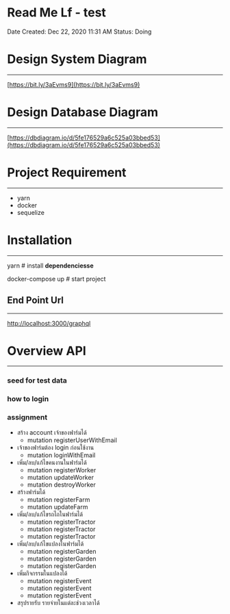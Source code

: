 # Read Me Lf - test

Date Created: Dec 22, 2020 11:31 AM
Status: Doing

# Design System Diagram

---

[https://bit.ly/3aEvms9](https://bit.ly/3aEvms9)

# Design Database Diagram

---

[https://dbdiagram.io/d/5fe176529a6c525a03bbed53](https://dbdiagram.io/d/5fe176529a6c525a03bbed53)

# Project Requirement

---

- yarn
- docker
- sequelize

# Installation

---

yarn # install **dependenciesse**

docker-compose up  # start project

## End Point Url

---

[http://localhost:3000/graphql](http://localhost:3000/graphql)

# Overview API

---

### seed for test data

### how to login

### assignment

- สร้าง account เจ้าของฟาร์มได้
    - mutation registerUserWithEmail
- เจ้าของฟาร์มต้อง login ก่อนใช้งาน
    - mutation loginWithEmail
- เพิ่ม/ลบ/แก้ไขคนงานในฟาร์มได้
    - mutation registerWorker
    - mutation updateWorker
    - mutation destroyWorker
- สร้างฟาร์มได้
    - mutation registerFarm
    - mutation updateFarm
- เพิ่ม/ลบ/แก้ไขรถไถในฟาร์มได้
    - mutation registerTractor
    - mutation registerTractor
    - mutation registerTractor
- เพิ่ม/ลบ/แก้ไขแปลงในฟาร์มได้
    - mutation registerGarden
    - mutation registerGarden
    - mutation registerGarden
- เพิ่มกิจกรรมในแปลงได้
    - mutation registerEvent
    - mutation registerEvent
    - mutation registerEvent
- สรุปรายรับ รายจ่ายในแต่ละช่วงเวลาได้